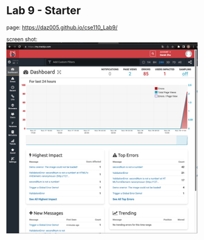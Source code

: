 # Lab 9 - Starter


page:
https://daz005.github.io/cse110_Lab9/

screen shot:![Alt text](./trackjs_screenshot.png?raw=true "lab9")
